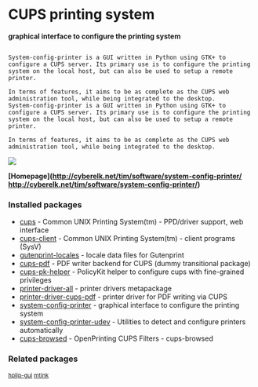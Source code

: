 # CUPS printing system

__graphical interface to configure the printing system__

```

System-config-printer is a GUI written in Python using GTK+ to
configure a CUPS server. Its primary use is to configure the printing
system on the local host, but can also be used to setup a remote
printer.

In terms of features, it aims to be as complete as the CUPS web
administration tool, while being integrated to the desktop.
System-config-printer is a GUI written in Python using GTK+ to
configure a CUPS server. Its primary use is to configure the printing
system on the local host, but can also be used to setup a remote
printer.

In terms of features, it aims to be as complete as the CUPS web
administration tool, while being integrated to the desktop.

```

[![](https://screenshots.debian.net/thumbnail/system-config-printer/)](https://screenshots.debian.net/screenshot/system-config-printer/)


 **[Homepage](http://cyberelk.net/tim/software/system-config-printer/
http://cyberelk.net/tim/software/system-config-printer/)**

### Installed packages

* [cups](https://packages.debian.org/stretch/cups) - Common UNIX Printing System(tm) - PPD/driver support, web interface
* [cups-client](https://packages.debian.org/stretch/cups-client) - Common UNIX Printing System(tm) - client programs (SysV)
* [gutenprint-locales](https://packages.debian.org/stretch/gutenprint-locales) - locale data files for Gutenprint
* [cups-pdf](https://packages.debian.org/stretch/cups-pdf) - PDF writer backend for CUPS (dummy transitional package)
* [cups-pk-helper](https://packages.debian.org/stretch/cups-pk-helper) - PolicyKit helper to configure cups with fine-grained privileges
* [printer-driver-all](https://packages.debian.org/stretch/printer-driver-all) - printer drivers metapackage
* [printer-driver-cups-pdf](https://packages.debian.org/stretch/printer-driver-cups-pdf) - printer driver for PDF writing via CUPS
* [system-config-printer](https://packages.debian.org/stretch/system-config-printer) - graphical interface to configure the printing system
* [system-config-printer-udev](https://packages.debian.org/stretch/system-config-printer-udev) - Utilities to detect and configure printers automatically
* [cups-browsed](https://packages.debian.org/stretch/cups-browsed) - OpenPrinting CUPS Filters - cups-browsed

### Related packages

<sub> [hplip-gui](https://packages.debian.org/stretch/hplip-gui) [mtink](https://packages.debian.org/stretch/mtink)  </sub>
